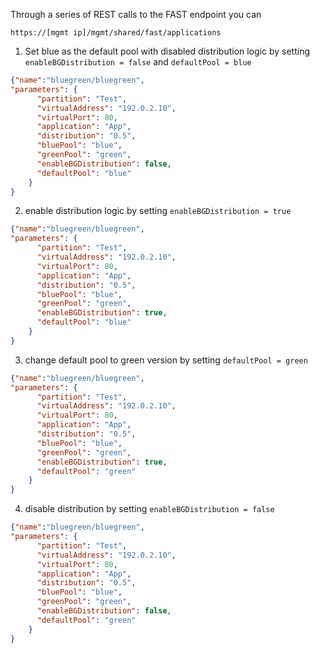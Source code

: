Through a series of REST calls to the FAST endpoint you can 


```
https://[mgmt ip]/mgmt/shared/fast/applications
```

1. Set blue as the default pool with disabled distribution logic by setting `enableBGDistribution = false` and `defaultPool = blue`
```json
{"name":"bluegreen/bluegreen",
"parameters": {
      "partition": "Test",
      "virtualAddress": "192.0.2.10",
      "virtualPort": 80,
      "application": "App",
      "distribution": "0.5",
      "bluePool": "blue",
      "greenPool": "green",
      "enableBGDistribution": false,
      "defaultPool": "blue"
    }
}
```

2. enable distribution logic by setting `enableBGDistribution = true`
```json
{"name":"bluegreen/bluegreen",
"parameters": {
      "partition": "Test",
      "virtualAddress": "192.0.2.10",
      "virtualPort": 80,
      "application": "App",
      "distribution": "0.5",
      "bluePool": "blue",
      "greenPool": "green",
      "enableBGDistribution": true,
      "defaultPool": "blue"
    }
}
```

3. change default pool to green version by setting `defaultPool = green`
```json
{"name":"bluegreen/bluegreen",
"parameters": {
      "partition": "Test",
      "virtualAddress": "192.0.2.10",
      "virtualPort": 80,
      "application": "App",
      "distribution": "0.5",
      "bluePool": "blue",
      "greenPool": "green",
      "enableBGDistribution": true,
      "defaultPool": "green"
    }
}
```

4. disable distribution by setting `enableBGDistribution = false`
```json
{"name":"bluegreen/bluegreen",
"parameters": {
      "partition": "Test",
      "virtualAddress": "192.0.2.10",
      "virtualPort": 80,
      "application": "App",
      "distribution": "0.5",
      "bluePool": "blue",
      "greenPool": "green",
      "enableBGDistribution": false, 
      "defaultPool": "green"
    }
}
```
